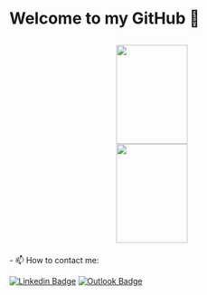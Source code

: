 # Welcome to my GitHub 👋

<!--


Here are some ideas to get you started:

- 🔭 I’m currently working on ...
- 🌱 I’m currently learning ...
- 👯 I’m looking to collaborate on ...
- 🤔 I’m looking for help with ...
- 💬 Ask me about ...
- 📫 How to reach me: ...
- 😄 Pronouns: ...
- ⚡ Fun fact: ...
- 💬 Ask me about Technology, movies and books.
-->


<h2>

<p align=center>
  <a href="https://github.com/anuraghazra/github-readme-stats&count_private=true" title="Top Langs">
    <img height=175 width=50% align="center" src="https://github-readme-stats.vercel.app/api/top-langs/?username=leonardoo0&layout=compact&theme=gotham">
  </a> 
  <a href="https://github.com/anuraghazra/github-readme-stats&count_private=true" title="About Me">
  <img height=175 width=50% align="center" src="https://github-readme-stats.vercel.app/api?username=leonardoo0&show_icons=true&layout=compact&theme=gotham" />
  </a>
</p>

</h2>
- 📫 How to contact me: 


[![Linkedin Badge](http://img.shields.io/badge/-Linkedin-blue?style=flat-square&logo=Linkedin&logoColor=white&link=https://https://www.linkedin.com/in/leonardo-tavares-da-silva-733892150/)](https://www.linkedin.com/in/leonardo-tavares-da-silva-733892150/)
[![Outlook Badge](https://img.shields.io/badge/-leonardu.tav@gmail.com-blue?style=flat-square&logo=Outlook&logoColor=white&link=mailto:leonardu.tav@gmail.com)](mailto:leonardu.tav@gmail.com)
